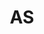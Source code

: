 ---
facebook: https://facebook.com/diarioas
instagram: https://instagram.com/diarioas
logohandle: as
sort: as
title: AS
twitter: https://x.com/diarioas
website: https://as.com/
youtube: https://youtube.com/diarioas
---
